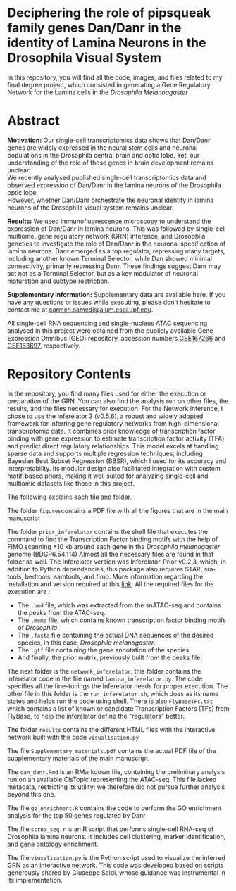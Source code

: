 # Deciphering the role of pipsqueak family genes Dan/Danr in the identity of Lamina Neurons in the Drosophila Visual System 



In this repository, you will find all the code, images, and files related to my final degree project, which consisted in generating a Gene Regulatory Network for the Lamina cells in the *Drosophila Melanoagaster*


# Abstract


**Motivation:** Our single-cell transcriptomics data shows that Dan/Danr genes are widely expressed in the neural stem cells and neuronal populations in the Drosophila central brain and optic lobe. 
Yet, our understanding of the role of these genes in brain development remains unclear.  
We recently analysed published single-cell transcriptomics data and observed expression of Dan/Danr in the lamina neurons of the Drosophila optic lobe.  
However, whether Dan/Danr orchestrate the neuronal identity in lamina neurons of the Drosophila visual system remains unclear.  


**Results:** We used immunofluorescence microscopy to understand the expression of Dan/Danr in lamina neurons. This was followed by single-cell multiome, gene regulatory network (GRN) inference, and Drosophila genetics to investigate the role of Dan/Danr in the neuronal specification of lamina neurons. 
Danr emerged as a top regulator, repressing many targets, including another known Terminal Selector, while Dan showed minimal connectivity, primarily repressing Danr. 
These findings suggest Danr may act not as a Terminal Selector, but as a key modulator of neuronal maturation and subtype restriction.


**Supplementary information:** Supplementary data are available here.
If you have any questions or issues while executing, please don't hesitate to contact me at carmen.samedi@alum.esci.upf.edu.

All single-cell RNA sequencing and single-nucleus ATAC sequencing analysed in this project were obtained from the publicly available Gene Expression Omnibus (GEO) repository, accession numbers [GSE167266](https://www.ncbi.nlm.nih.gov/geo/query/acc.cgi?acc=GSE167266) and [GSE163697](https://www.ncbi.nlm.nih.gov/geo/query/acc.cgi?acc=GSE163697), respectively.


# Repository Contents
In the repository, you find many files used for either the execution or preparation of the GRN. You can also find the analysis run on other files, the results, and the files necessary for execution. 
For the Network inference, I chose to use the Inferelator 3 (v0.5.6), a robust and widely adopted framework for inferring gene regulatory networks from high-dimensional transcriptomic data. It combines prior knowledge of transcription factor binding with gene expression to estimate transcription factor activity (TFA) and predict direct regulatory relationships. This model excels at handling sparse data and supports multiple regression techniques, including Bayesian Best Subset Regression (BBSR), which I used for its accuracy and interpretability. Its modular design also facilitated integration with custom motif-based priors, making it well suited for analyzing single-cell and multiomic datasets like those in this project.


The following explains each file and folder. 


The folder `figures`contains a PDF file with all the figures that are in the main manuscript

The folder `prior_inferelator` contains the shell file that executes the command to find the Transcription Factor binding motifs with the help of FIMO scanning ±10 kb around each gene in the *Drosophila melanogaster* genome (BDGP6.54.114) 
Almost all the necessary files are found in that folder as well. 
The Inferelator version was Inferelator-Prior v0.2.3, which, in addition to Python dependencies, this package also requires STAR, sra-tools, bedtools, samtools, and fimo. More information regarding the installation and version required at this [link](https://github.com/flatironinstitute/inferelator-prior). 
All the required files for the execution are :
- The `.bed` file, which was extracted from the snATAC-seq and contains the peaks from the ATAC-seq.  
- The `.meme` file, which contains known transcription factor binding motifs of *Drosophila*.  
- The `.fasta` file containing the actual DNA sequences of the desired species, in this case, *Drosophila melanogaster*.  
- The `.gtf` file containing the gene annotation of the species.  
- And finally, the prior matrix, previously built from the peaks file.


The next folder is the `network_inferelator`; this folder contains the inferelator code in the file named `lamina_inferelator.py`. The code specifies all the fine-tunings the Inferelator needs for proper execution. 
The other file in this folder is the `run_inferelator.sh`, which does as its name states and helps run the code using shell.
There is also `FlyBaseTFs.txt` which contains  a list of known or candidate Transcription Factors (TFs) from FlyBase, to help the inferelator define the "regulators" better.


The folder `results` contains the different HTML files with the interactive network built with the code `visualisation.py`


The file `Supplementary_materials.pdf` contains the actual PDF file of the supplementary materials of the main manuscript.


The `dan_danr.Rmd` is an RMarkdown file, containing the preliminary analysis run on an available CisTopic representing the ATAC-seq. This file lacked metadata, restricting its utility; we therefore did not pursue further analysis beyond this one. 


The file `go_enrichment.R` contains the code to perform the GO enrichment analysis for the top 50 genes regulated by Danr 


The file `scrna_seq.r` is an R script that performs single-cell RNA-seq of Drosophila lamina neurons. It includes cell clustering, marker identification, and gene ontology enrichment.


The file `viusalisation.py` is the Python script used to visualize the inferred GRN as an interactive network. This code was developed based on scripts generously shared by Giuseppe Saldi, whose guidance was instrumental in its implementation.




